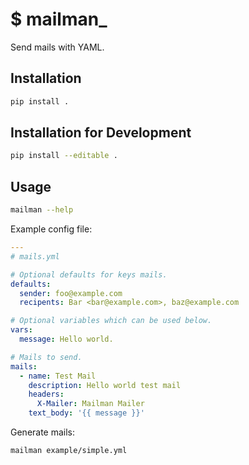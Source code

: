 # $ mailman_

Send mails with YAML.

## Installation
```sh
pip install .
```

## Installation for Development
```sh
pip install --editable .
```

## Usage
```sh
mailman --help
```

Example config file:
```yaml
---
# mails.yml

# Optional defaults for keys mails.
defaults:
  sender: foo@example.com
  recipents: Bar <bar@example.com>, baz@example.com

# Optional variables which can be used below.
vars:
  message: Hello world.

# Mails to send.
mails:
  - name: Test Mail
    description: Hello world test mail
    headers:
      X-Mailer: Mailman Mailer
    text_body: '{{ message }}'
```

Generate mails:
```sh
mailman example/simple.yml
```
